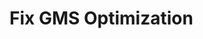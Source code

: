 <!--
 ╭─────────────────────────────────────────────╮
 │      Fix GMS Optimization. | @MrCarb0n      │
 ├─────────────────────────────────────────────┤
 │     Give proper credit before doing any     │
 │        distribution or modification.        │
 │                                             │
 │     All files and codes licensed under      │
 │       GNU General Public License v3.0       │
 ├─────────────────────────────────────────────┤
 │   https://github.com/MrCarb0n/fix-gms-opt   │
 ╰─────────────────────────────────────────────╯
-->

# Fix GMS Optimization
